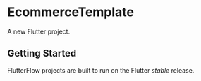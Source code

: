 # EcommerceTemplate

A new Flutter project.

## Getting Started

FlutterFlow projects are built to run on the Flutter _stable_ release.
